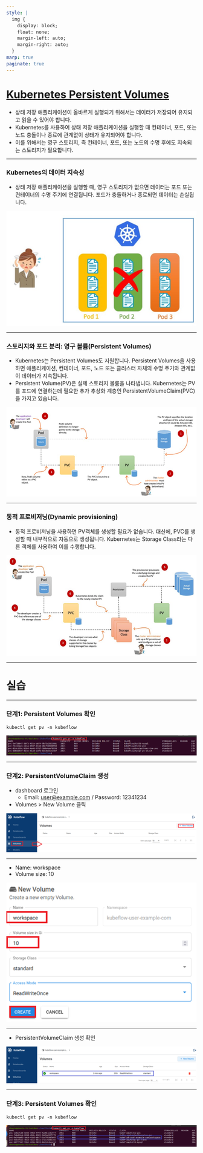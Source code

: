 ```yaml
---
style: |
  img {
    display: block;
    float: none;
    margin-left: auto;
    margin-right: auto;
  }
marp: true
paginate: true
---
```

# [Kubernetes Persistent Volumes](https://aws.amazon.com/ko/blogs/tech/persistent-storage-for-kubernetes/)
- 상태 저장 애플리케이션이 올바르게 실행되기 위해서는 데이터가 저장되어 유지되고 읽을 수 있어야 합니다. 
- Kubernetes를 사용하여 상태 저장 애플리케이션을 실행할 때 컨테이너, 포드, 또는 노드 충돌이나 종료에 관계없이 상태가 유지되어야 합니다.
- 이를 위해서는 영구 스토리지, 즉 컨테이너, 포드, 또는 노드의 수명 후에도 지속되는 스토리지가 필요합니다.

---
### Kubernetes의 데이터 지속성
- 상태 저장 애플리케이션을 실행할 때, 영구 스토리지가 없으면 데이터는 포드 또는 컨테이너의 수명 주기에 연결됩니다. 포드가 충돌하거나 종료되면 데이터는 손실됩니다.

![w:700](image-15.png)

---
### 스토리지와 포드 분리: 영구 볼륨(Persistent Volumes)
- Kubernetes는 Persistent Volumes도 지원합니다. Persistent Volumes을 사용하면 애플리케이션, 컨테이너, 포드, 노드 또는 클러스터 자체의 수명 주기와 관계없이 데이터가 지속됩니다.
- Persistent Volume(PV)은 실제 스토리지 볼륨을 나타냅니다. Kubernetes는 PV를 포드에 연결하는데 필요한 추가 추상화 계층인 PersistentVolumeClaim(PVC)을 가지고 있습니다.

![w:700](image-16.png)

---
### 동적 프로비저닝(Dynamic provisioning)
- 동적 프로비저닝을 사용하면 PV객체를 생성할 필요가 없습니다. 대신에, PVC를 생성할 때 내부적으로 자동으로 생성됩니다. Kubernetes는 Storage Class라는 다른 객체를 사용하여 이를 수행합니다.

![w:800](image-17.png)

---
# 실습

---
### 단계1: Persistent Volumes 확인 
```shell
kubectl get pv -n kubeflow
```
![alt text](image-18.png)

---
### 단계2: PersistentVolumeClaim 생성 
- dashboard 로그인
  - Email: user@example.com / Password: 12341234
- Volumes > New Volume 클릭  

![alt text](image-20.png)

---
- Name: workspace
- Volume size: 10

![bg right w:600](image-19.png)

---
- PersistentVolumeClaim 생성 확인 

![alt text](image-21.png)

---
### 단계3: Persistent Volumes 확인 
```shell
kubectl get pv -n kubeflow
```
![alt text](image-22.png)





